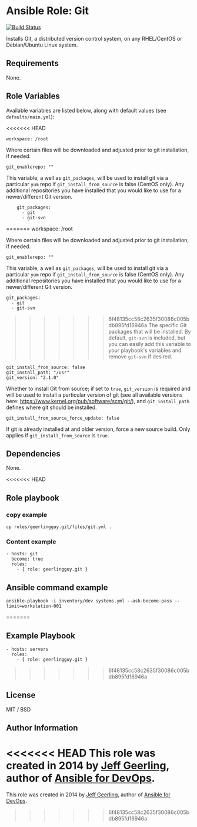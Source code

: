 # Ansible Role: Git

[![Build Status](https://travis-ci.org/geerlingguy/ansible-role-git.svg?branch=master)](https://travis-ci.org/geerlingguy/ansible-role-git)

Installs Git, a distributed version control system, on any RHEL/CentOS or Debian/Ubuntu Linux system.

## Requirements

None.

## Role Variables

Available variables are listed below, along with default values (see `defaults/main.yml`):

<<<<<<< HEAD
```shell
workspace: /root
```

Where certain files will be downloaded and adjusted prior to git installation, if needed.

```shell
git_enablerepo: ""
```

This variable, a well as `git_packages`, will be used to install git via a particular `yum` repo if `git_install_from_source` is false (CentOS only). Any additional repositories you have installed that you would like to use for a newer/different Git version.

```shell
    git_packages:
      - git
      - git-svn
```
=======
    workspace: /root

Where certain files will be downloaded and adjusted prior to git installation, if needed.

    git_enablerepo: ""

This variable, a well as `git_packages`, will be used to install git via a particular `yum` repo if `git_install_from_source` is false (CentOS only). Any additional repositories you have installed that you would like to use for a newer/different Git version.

    git_packages:
      - git
      - git-svn

>>>>>>> 6f48135cc58c2635f30086c005bdb895fd16946a
The specific Git packages that will be installed. By default, `git-svn` is included, but you can easily add this variable to your playbook's variables and remove `git-svn` if desired.

    git_install_from_source: false
    git_install_path: "/usr"
    git_version: "2.1.0"

Whether to install Git from source; if set to `true`, `git_version` is required and will be used to install a particular version of git (see all available versions here: https://www.kernel.org/pub/software/scm/git/), and `git_install_path` defines where git should be installed.

    git_install_from_source_force_update: false

If git is already installed at and older version, force a new source build. Only applies if `git_install_from_source` is `true`.

## Dependencies

None.

<<<<<<< HEAD
## Role playbook

### copy example

```shell
cp roles/geerlingguy.git/files/git.yml .
```

### Content example

```shell
- hosts: git
  become: true
  roles:
    - { role: geerlingguy.git }
```

## Ansible command example

```shell
ansible-playbook -i inventory/dev systems.yml --ask-become-pass --limit=workstation-001
```
=======
## Example Playbook

    - hosts: servers
      roles:
        - { role: geerlingguy.git }
>>>>>>> 6f48135cc58c2635f30086c005bdb895fd16946a

## License

MIT / BSD

## Author Information

<<<<<<< HEAD
This role was created in 2014 by [Jeff Geerling](http://www.jeffgeerling.com/), author of [Ansible for DevOps](https://www.ansiblefordevops.com/).
=======
This role was created in 2014 by [Jeff Geerling](https://www.jeffgeerling.com/), author of [Ansible for DevOps](https://www.ansiblefordevops.com/).
>>>>>>> 6f48135cc58c2635f30086c005bdb895fd16946a
